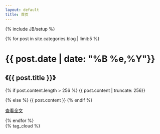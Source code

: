 ```yaml
---
layout: default
title: 首页
---
```

{% include JB/setup %}
<div class="row">
    <div class="span9">
        {% for post in site.categories.blog | limit:5 %}
        <div class="well">
            <div class="row">
                <div class="span3 {% cycle 'pull-left','pull-right' %}"/>
                    <h1>{{ post.date | date: "%B %e,%Y"}}</h1>
                    <h2>《{{ post.title }}》</h2>
                </div>
                <div class="span5">
                    {% if post.content.length > 256 %}
                        {{ post.content | truncate: 256}} </p>
                    {% else %}
                        {{ post.content }}
                    {% endif %}
                    <p><a href="{{ post.url }}" class="btn btn-primary pull-right">查看全文</a></p>
                </div>
            </div>
        </div>
        {% endfor %}
    </div>
    <div class="span3">
        {% tag_cloud %}
    </div>
</div>


